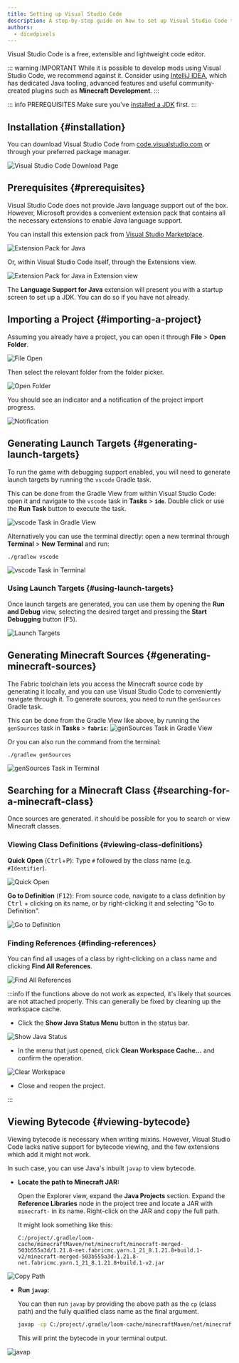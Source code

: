```yaml
---
title: Setting up Visual Studio Code
description: A step-by-step guide on how to set up Visual Studio Code to create mods using Fabric.
authors:
  - dicedpixels
---
```


Visual Studio Code is a free, extensible and lightweight code editor.

::: warning IMPORTANT
While it is possible to develop mods using Visual Studio Code, we recommend against it.
Consider using [IntelliJ IDEA](./setting-up-intellij-idea), which has dedicated Java tooling, advanced features and useful community-created plugins such as **Minecraft Development**.
:::

::: info PREREQUISITES
Make sure you've [installed a JDK](./setting-up-a-development-environment#installing-jdk-21) first.
:::

## Installation {#installation}

You can download Visual Studio Code from [code.visualstudio.com](https://code.visualstudio.com/) or through your preferred package manager.

![Visual Studio Code Download Page](/assets/develop/getting-started/vscode/download.png)

## Prerequisites {#prerequisites}

Visual Studio Code does not provide Java language support out of the box. However, Microsoft provides a convenient extension pack that contains all the necessary extensions to enable Java language support.

You can install this extension pack from [Visual Studio Marketplace](https://marketplace.visualstudio.com/items?itemName=vscjava.vscode-java-pack).

![Extension Pack for Java](/assets/develop/getting-started/vscode/extension.png)

Or, within Visual Studio Code itself, through the Extensions view.

![Extension Pack for Java in Extension view](/assets/develop/getting-started/vscode/extension-view.png)

The **Language Support for Java** extension will present you with a startup screen to set up a JDK. You can do so if you have not already.

## Importing a Project {#importing-a-project}

Assuming you already have a project, you can open it through **File** > **Open Folder**.

![File Open](/assets/develop/getting-started/vscode/file-open.png)

Then select the relevant folder from the folder picker.

![Open Folder](/assets/develop/getting-started/vscode/open-folder.png)

You should see an indicator and a notification of the project import progress.

![Notification](/assets/develop/getting-started/vscode/notification.png)

## Generating Launch Targets {#generating-launch-targets}

To run the game with debugging support enabled, you will need to generate launch targets by running the `vscode` Gradle task.

This can be done from the Gradle View from within Visual Studio Code: open it and navigate to the `vscode` task in **Tasks** > **`ide`**. Double click or use the **Run Task** button to execute the task.

![`vscode` Task in Gradle View](/assets/develop/getting-started/vscode/gradle-vscode.png)

Alternatively you can use the terminal directly: open a new terminal through **Terminal** > **New Terminal** and run:

```sh:no-line-numbers
./gradlew vscode
```

![`vscode` Task in Terminal](/assets/develop/getting-started/vscode/terminal-vscode.png)

### Using Launch Targets {#using-launch-targets}

Once launch targets are generated, you can use them by opening the **Run and Debug** view, selecting the desired target and pressing the **Start Debugging** button (<kbd>F5</kbd>).

![Launch Targets](/assets/develop/getting-started/vscode/launch-targets.png)

## Generating Minecraft Sources {#generating-minecraft-sources}

The Fabric toolchain lets you access the Minecraft source code by generating it locally, and you can use Visual Studio Code to conveniently navigate through it. To generate sources, you need to run the `genSources` Gradle task.

This can be done from the Gradle View like above, by running the `genSources` task in **Tasks** > **`fabric`**:
![`genSources` Task in Gradle View](/assets/develop/getting-started/vscode/gradle-gensources.png)

Or you can also run the command from the terminal:

```sh:no-line-numbers
./gradlew genSources
```

![`genSources` Task in Terminal](/assets/develop/getting-started/vscode/terminal-gensources.png)

## Searching for a Minecraft Class {#searching-for-a-minecraft-class}

Once sources are generated. it should be possible for you to search or view Minecraft classes.

### Viewing Class Definitions {#viewing-class-definitions}

**Quick Open** (<kbd>Ctrl</kbd>+<kbd>P</kbd>): Type `#` followed by the class name (e.g. `#Identifier`).

![Quick Open](/assets/develop/getting-started/vscode/quick-open.png)

**Go to Definition** (<kbd>F12</kbd>): From source code, navigate to a class definition by <kbd>Ctrl</kbd> + clicking on its name, or by right-clicking it and selecting "Go to Definition".

![Go to Definition](/assets/develop/getting-started/vscode/go-to-definition.png)

### Finding References {#finding-references}

You can find all usages of a class by right-clicking on a class name and clicking **Find All References**.

![Find All References](/assets/develop/getting-started/vscode/find-all-references.png)

:::info
If the functions above do not work as expected, it's likely that sources are not attached properly. This can generally be fixed by cleaning up the workspace cache.

- Click the **Show Java Status Menu** button in the status bar.

![Show Java Status](/assets/develop/getting-started/vscode/java-ready.png)

- In the menu that just opened, click **Clean Workspace Cache...** and confirm the operation.

![Clear Workspace](/assets/develop/getting-started/vscode/clear-workspace.png)

- Close and reopen the project.

:::

## Viewing Bytecode {#viewing-bytecode}

Viewing bytecode is necessary when writing mixins. However, Visual Studio Code lacks native support for bytecode viewing, and the few extensions which add it might not work.

In such case, you can use Java's inbuilt `javap` to view bytecode.

- **Locate the path to Minecraft JAR:**

    Open the Explorer view, expand the **Java Projects** section. Expand the **Reference Libraries** node in the project tree and locate a JAR with `minecraft-` in its name. Right-click on the JAR and copy the full path.

    It might look something like this:

    ```:no-line-numbers
    C:/project/.gradle/loom-cache/minecraftMaven/net/minecraft/minecraft-merged-503b555a3d/1.21.8-net.fabricmc.yarn.1_21_8.1.21.8+build.1-v2/minecraft-merged-503b555a3d-1.21.8-net.fabricmc.yarn.1_21_8.1.21.8+build.1-v2.jar
    ```

![Copy Path](/assets/develop/getting-started/vscode/copy-path.png)

- **Run `javap`:**

    You can then run `javap` by providing the above path as the `cp` (class path) and the fully qualified class name as the final argument.

    ```sh
    javap -cp C:/project/.gradle/loom-cache/minecraftMaven/net/minecraft/minecraft-merged-503b555a3d/1.21.8-net.fabricmc.yarn.1_21_8.1.21.8+build.1-v2/minecraft-merged-503b555a3d-1.21.8-net.fabricmc.yarn.1_21_8.1.21.8+build.1-v2.jar -c -private net.minecraft.util.Identifier
    ```

    This will print the bytecode in your terminal output.

![javap](/assets/develop/getting-started/vscode/javap.png)
